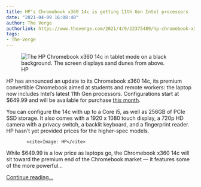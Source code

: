 ```yaml
---
title: HP’s Chromebook x360 14c is getting 11th Gen Intel processors
date: "2021-04-09 16:08:48"
author: The Verge
authorlink: https://www.theverge.com/2021/4/9/22375489/hp-chromebook-x360-14c-intel-tiger-lake-price-release-date
tags:
- The-Verge
---
```

<figure>
      <img alt="The HP Chromebook x360 14c in tablet mode on a black background. The screen displays sand dunes from above." src="https://cdn.vox-cdn.com/thumbor/bFpZ_xlMBREZMNOU6czIUBR3BZs=/0x152:1650x1252/1310x873/cdn.vox-cdn.com/uploads/chorus_image/image/69101864/HP_Chromebook_x360_14c_Tablet.0.jpeg" />
        <figcaption>HP</figcaption>
    </figure>

  <p id="7Hsyge">HP has announced an update to its Chromebook x360 14c, its premium convertible Chromebook aimed at students and remote workers: the laptop now includes Intel’s latest 11th Gen processors. Configurations start at $649.99 and will be available for purchase <a href="https://bestbuy.7tiv.net/c/482924/633495/10014?prodsku=6458047&amp;u=https%3A%2F%2Fwww.bestbuy.com%2Fsite%2Fhp-14-2-in-1-touchscreen-chromebook-intel-core-i3-8gb-memory-128gb-ssd-mineral-silver%2F6458047.p%3Floc%3DHP_6458047_PR%26ref%3D186%26skuId%3D6458047&amp;sharedid=theverge.com" rel="sponsored nofollow noopener" target="_blank">this month</a>.</p>
<p id="cMuPUa">You can configure the 14c with up to a Core i5, as well as 256GB of PCIe SSD storage. It also comes with a 1920 x 1080 touch display, a 720p HD camera with a privacy switch, a backlit keyboard, and a fingerprint reader. HP hasn’t yet provided prices for the higher-spec models.</p>
  <figure class="e-image">
        
      <cite>Image: HP</cite>
  </figure>
<p id="oGK0Ke">While $649.99 is a low price as laptops go, the Chromebook x360 14c will sit toward the premium end of the Chromebook market — it features some of the more powerful...</p>
  <p>
    <a href="https://www.theverge.com/2021/4/9/22375489/hp-chromebook-x360-14c-intel-tiger-lake-price-release-date">Continue reading&hellip;</a>
  </p>
